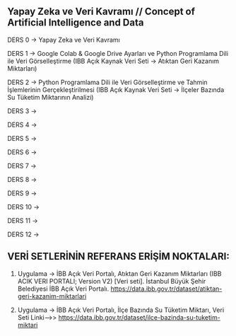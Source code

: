 ## Yapay Zeka ve Veri Kavramı // Concept of Artificial Intelligence and Data

DERS 0 -> Yapay Zeka ve Veri Kavramı 

DERS 1 -> Google Colab & Google Drive Ayarları ve Python Programlama Dili ile Veri Görselleştirme (IBB Açık Kaynak Veri Seti -> Atıktan Geri Kazanım Miktarları)

DERS 2 -> Python Programlama Dili ile Veri Görselleştirme ve Tahmin İşlemlerinin Gerçekleştirilmesi (IBB Açık Kaynak Veri Seti -> İlçeler Bazında Su Tüketim Miktarının Analizi)

DERS 3 -> 

DERS 4 -> 

DERS 5 -> 

DERS 6 -> 

DERS 7 -> 

DERS 8 -> 

DERS 9 -> 

DERS 10 -> 

DERS 11 -> 

DERS 12 -> 

## VERİ SETLERİNİN REFERANS ERİŞİM NOKTALARI:

1. Uygulama -> İBB Açık Veri Portalı, Atıktan Geri Kazanım Miktarları (IBB ACIK VERI PORTALI; Version V2) [Veri seti]. İstanbul Büyük Şehir Belediyesi İBB Açık Veri Portalı. https://data.ibb.gov.tr/dataset/atiktan-geri-kazanim-miktarlari 

2. Uygulama -> İBB Açık Veri Portalı, İlçe Bazında Su Tüketim Miktarı, Veri Seti Linki-->> https://data.ibb.gov.tr/dataset/ilce-bazinda-su-tuketim-miktari
